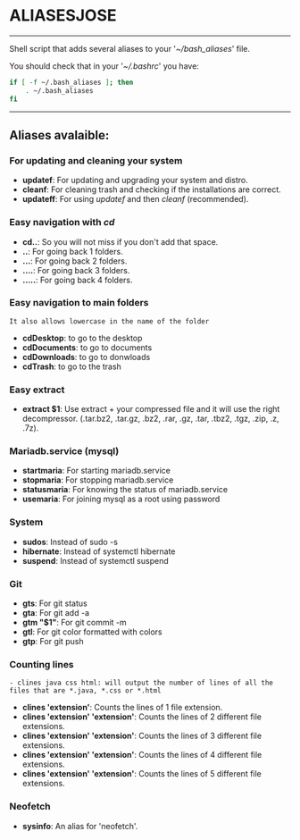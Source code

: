 # **ALIASESJOSE**

---

Shell script that adds several aliases to your '*~/bash_aliases*' file.

You should check that in your '*~/.bashrc*' you have:

```` bash
if [ -f ~/.bash_aliases ]; then
    . ~/.bash_aliases
fi
````

---

## **Aliases avalaible:**

### For updating and cleaning your system

- **updatef**: For updating and upgrading your system and distro.
- **cleanf**: For cleaning trash and checking if the installations are correct.
- **updateff**: For using *updatef* and then *cleanf* (recommended).

### Easy navigation with *cd*

- **cd..**: So you will not miss if you don't add that space.
- **..**: For going back 1 folders.
- **...**: For going back 2 folders.
- **....**: For going back 3 folders.
- **.....**: For going back 4 folders.

### Easy navigation to main folders

    It also allows lowercase in the name of the folder

- **cdDesktop**: to go to the desktop
- **cdDocuments**: to go to documents
- **cdDownloads**: to go to donwloads
- **cdTrash**: to go to the trash

### Easy extract

- **extract $1**: Use extract + your compressed file and it will use the right decompressor. (.tar.bz2, .tar.gz, .bz2, .rar, .gz, .tar, .tbz2, .tgz, .zip, .z, .7z).

### Mariadb.service (mysql)

- **startmaria**: For starting mariadb.service
- **stopmaria**: For stopping mariadb.service
- **statusmaria**: For knowing the status of mariadb.service
- **usemaria**: For joining mysql as a root using password

### System

- **sudos**: Instead of sudo -s
- **hibernate**: Instead of systemctl hibernate
- **suspend**: Instead of systemctl suspend

### Git

- **gts**: For git status
- **gta**: For git add -a
- **gtm "$1"**: For git commit -m
- **gtl**: For git color formatted with colors
- **gtp**: For git push

### Counting lines

    - clines java css html: will output the number of lines of all the files that are *.java, *.css or *.html

- **clines 'extension'**: Counts the lines of 1 file extension.
- **clines 'extension' 'extension'**: Counts the lines of 2 different file extensions.
- **clines 'extension' 'extension'**: Counts the lines of 3 different file extensions.
- **clines 'extension' 'extension'**: Counts the lines of 4 different file extensions.
- **clines 'extension' 'extension'**: Counts the lines of 5 different file extensions.

### Neofetch

- **sysinfo**: An alias for 'neofetch'.
